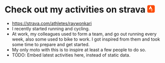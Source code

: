 # Check out my activities on strava ![logo](https://github.com/raywonkari/raywonkari/blob/master/logo/strava.png)
* https://strava.com/athletes/raywonkari
* I recently started running and cycling.
* At work, my colleagues used to form a team, and go out running every week, also some used to bike to work. I got inspired from them and took some time to prepare and get started.
* My only moto with this is to inspire at least a few people to do so.
* TODO: Embed latest activities here, instead of static data.
